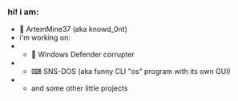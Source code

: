### hi! i am:
- 👥 ArtemMine37 (aka knowd_0nt)
- i'm working on:
- - 👾 Windows Defender corrupter
- - ⌨ SNS-DOS (aka funny CLI "os" program with its own GUI)
- - and some other little projects
<!--
**ArtemMine37/ArtemMine37** is a ✨ _special_ ✨ repository because its `README.md` (this file) appears on your GitHub profile.

Here are some ideas to get you started:

- 🔭 I’m currently working on ...
- 🌱 I’m currently learning ...
- 👯 I’m looking to collaborate on ...
- 🤔 I’m looking for help with ...
- 💬 Ask me about ...
- 📫 How to reach me: ...
- 😄 Pronouns: ...
- ⚡ Fun fact: ...
-->
